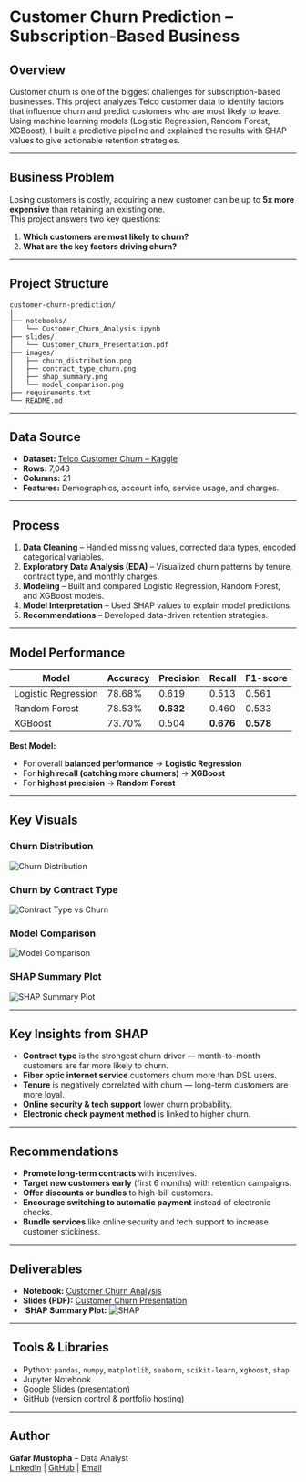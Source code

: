 #  Customer Churn Prediction – Subscription-Based Business

##  Overview
Customer churn is one of the biggest challenges for subscription-based businesses. This project analyzes Telco customer data to identify factors that influence churn and predict customers who are most likely to leave.  
Using machine learning models (Logistic Regression, Random Forest, XGBoost), I built a predictive pipeline and explained the results with SHAP values to give actionable retention strategies.

---

##  Business Problem
Losing customers is costly, acquiring a new customer can be up to **5x more expensive** than retaining an existing one.  
This project answers two key questions:
1. **Which customers are most likely to churn?**
2. **What are the key factors driving churn?**

---

##  Project Structure
```
customer-churn-prediction/
│
├── notebooks/
│   └── Customer_Churn_Analysis.ipynb
├── slides/
│   └── Customer_Churn_Presentation.pdf
├── images/
│   ├── churn_distribution.png
│   ├── contract_type_churn.png
│   ├── shap_summary.png
│   └── model_comparison.png
├── requirements.txt
└── README.md
```

---

##  Data Source
- **Dataset:** [Telco Customer Churn – Kaggle](https://www.kaggle.com/datasets/blastchar/telco-customer-churn)
- **Rows:** 7,043  
- **Columns:** 21  
- **Features:** Demographics, account info, service usage, and charges.

---

## ️ Process
1. **Data Cleaning** – Handled missing values, corrected data types, encoded categorical variables.
2. **Exploratory Data Analysis (EDA)** – Visualized churn patterns by tenure, contract type, and monthly charges.
3. **Modeling** – Built and compared Logistic Regression, Random Forest, and XGBoost models.
4. **Model Interpretation** – Used SHAP values to explain model predictions.
5. **Recommendations** – Developed data-driven retention strategies.

---

##  Model Performance
| Model               | Accuracy | Precision | Recall | F1-score |
|---------------------|----------|-----------|--------|----------|
| Logistic Regression | 78.68%   | 0.619     | 0.513  | 0.561    |
| Random Forest       | 78.53%   | **0.632** | 0.460  | 0.533    |
| XGBoost             | 73.70%   | 0.504     | **0.676** | **0.578** |

**Best Model:**  
- For overall **balanced performance** → **Logistic Regression**  
- For **high recall (catching more churners)** → **XGBoost**  
- For **highest precision** → **Random Forest**

---

##  Key Visuals

### Churn Distribution
![Churn Distribution](images/churn_distribution.png)

### Churn by Contract Type
![Contract Type vs Churn](images/contract_type_churn.png)

### Model Comparison
![Model Comparison](images/model_comparison.png)

### SHAP Summary Plot
![SHAP Summary Plot](images/shap_summary.png)

---

##  Key Insights from SHAP
- **Contract type** is the strongest churn driver — month-to-month customers are far more likely to churn.
- **Fiber optic internet service** customers churn more than DSL users.
- **Tenure** is negatively correlated with churn — long-term customers are more loyal.
- **Online security & tech support** lower churn probability.
- **Electronic check payment method** is linked to higher churn.

---

##  Recommendations
- **Promote long-term contracts** with incentives.
- **Target new customers early** (first 6 months) with retention campaigns.
- **Offer discounts or bundles** to high-bill customers.
- **Encourage switching to automatic payment** instead of electronic checks.
- **Bundle services** like online security and tech support to increase customer stickiness.

---

##  Deliverables
-  **Notebook:** [Customer Churn Analysis]([notebooks/Customer_Churn_Analysis.ipynb](https://github.com/Must024/Customer-Churn-prediction/blob/main/Customer%20Churn%20Analysis%20for%20a%20Subscription-Based%20Business%20(2).ipynb))  
-  **Slides (PDF):** [Customer Churn Presentation](slides/Customer_Churn_Presentation.pdf)  
- ️ **SHAP Summary Plot:** ![SHAP](images/shap_summary.png)

---

## ️ Tools & Libraries
- Python: `pandas`, `numpy`, `matplotlib`, `seaborn`, `scikit-learn`, `xgboost`, `shap`
- Jupyter Notebook
- Google Slides (presentation)
- GitHub (version control & portfolio hosting)

---

##  Author
**Gafar Mustopha** – Data Analyst  
 [LinkedIn](www.linkedin.com/in/mustopha-gafar-6207a6325) |  [GitHub](https://github.com/) | [Email](Mustopha024@Gmail.com)
